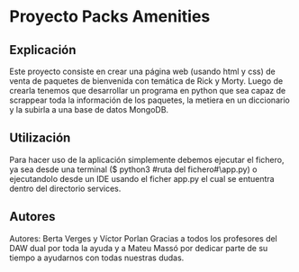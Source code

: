 # Proyecto Packs Amenities

## Explicación
Este proyecto consiste en crear una página web (usando html y css) de venta de paquetes de bienvenida con temática de Rick y Morty. Luego de crearla tenemos que desarrollar un programa en python que sea capaz de scrappear toda la información de los paquetes, la metiera en un diccionario y la subirla a una base de datos MongoDB.

## Utilización
Para hacer uso de la aplicación simplemente debemos ejecutar el fichero, ya sea desde una terminal ($ python3 #ruta del fichero#\app.py) o ejecutandolo desde un IDE usando el ficher app.py el cual se entuentra dentro del directorio services.

## Autores
Autores: Berta Verges y Víctor Porlan
Gracias a todos los profesores del DAW dual por toda la ayuda y a Mateu Massó por dedicar parte de su tiempo a ayudarnos con todas nuestras dudas.



